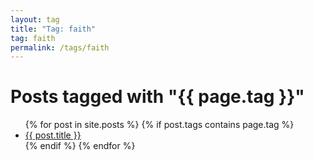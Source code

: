 ```yaml
---
layout: tag
title: "Tag: faith"
tag: faith
permalink: /tags/faith
---
```


<h1>Posts tagged with "{{ page.tag }}"</h1>
<ul>
  {% for post in site.posts %}
    {% if post.tags contains page.tag %}
      <li><a href="{{ post.url }}">{{ post.title }}</a></li>
    {% endif %}
  {% endfor %}
</ul>
